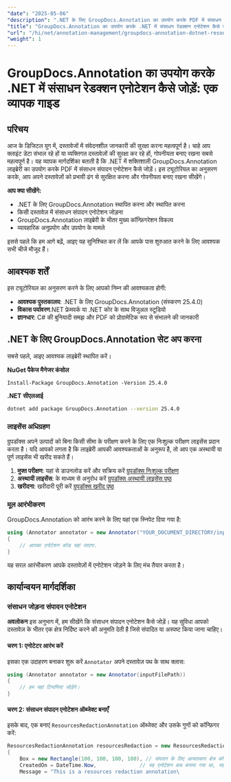 ```yaml
---
"date": "2025-05-06"
"description": ".NET के लिए GroupDocs.Annotation का उपयोग करके PDF में संसाधन रेडक्शन एनोटेशन जोड़ने का तरीका जानें। इस विस्तृत गाइड के साथ संवेदनशील जानकारी की सुरक्षा करें और दस्तावेज़ सुरक्षा बढ़ाएँ।"
"title": "GroupDocs.Annotation का उपयोग करके .NET में संसाधन रेडक्शन एनोटेशन कैसे जोड़ें एक व्यापक गाइड"
"url": "/hi/net/annotation-management/groupdocs-annotation-dotnet-resource-redaction/"
"weight": 1
---
```


# GroupDocs.Annotation का उपयोग करके .NET में संसाधन रेडक्शन एनोटेशन कैसे जोड़ें: एक व्यापक गाइड

## परिचय

आज के डिजिटल युग में, दस्तावेजों में संवेदनशील जानकारी की सुरक्षा करना महत्वपूर्ण है। चाहे आप क्लाइंट डेटा संभाल रहे हों या व्यक्तिगत दस्तावेज़ों की सुरक्षा कर रहे हों, गोपनीयता बनाए रखना सबसे महत्वपूर्ण है। यह व्यापक मार्गदर्शिका बताती है कि .NET में शक्तिशाली GroupDocs.Annotation लाइब्रेरी का उपयोग करके PDF में संसाधन संपादन एनोटेशन कैसे जोड़ें। इस ट्यूटोरियल का अनुसरण करके, आप अपने दस्तावेज़ों को प्रभावी ढंग से सुरक्षित करना और गोपनीयता बनाए रखना सीखेंगे।

**आप क्या सीखेंगे:**
- .NET के लिए GroupDocs.Annotation स्थापित करना और स्थापित करना
- किसी दस्तावेज़ में संसाधन संपादन एनोटेशन जोड़ना
- GroupDocs.Annotation लाइब्रेरी के भीतर मुख्य कॉन्फ़िगरेशन विकल्प
- व्यावहारिक अनुप्रयोग और उपयोग के मामले

इससे पहले कि हम आगे बढ़ें, आइए यह सुनिश्चित कर लें कि आपके पास शुरुआत करने के लिए आवश्यक सभी चीजें मौजूद हैं।

## आवश्यक शर्तें

इस ट्यूटोरियल का अनुसरण करने के लिए आपको निम्न की आवश्यकता होगी:

- **आवश्यक पुस्तकालय**: .NET के लिए GroupDocs.Annotation (संस्करण 25.4.0)
- **विकास पर्यावरण**.NET फ्रेमवर्क या .NET कोर के साथ विजुअल स्टूडियो
- **ज्ञानधार**: C# की बुनियादी समझ और PDF को प्रोग्रामेटिक रूप से संभालने की जानकारी

## .NET के लिए GroupDocs.Annotation सेट अप करना

सबसे पहले, आइए आवश्यक लाइब्रेरी स्थापित करें।

**NuGet पैकेज मैनेजर कंसोल**
```shell
Install-Package GroupDocs.Annotation -Version 25.4.0
```

**\.NET सीएलआई**
```bash
dotnet add package GroupDocs.Annotation --version 25.4.0
```

### लाइसेंस अधिग्रहण

ग्रुपडॉक्स अपने उत्पादों को बिना किसी सीमा के परीक्षण करने के लिए एक निःशुल्क परीक्षण लाइसेंस प्रदान करता है। यदि आपको लगता है कि लाइब्रेरी आपकी आवश्यकताओं के अनुरूप है, तो आप एक अस्थायी या पूर्ण लाइसेंस भी खरीद सकते हैं।

1. **मुफ्त परीक्षण**: यहां से डाउनलोड करें और सक्रिय करें [ग्रुपडॉक्स निःशुल्क परीक्षण](https://releases.groupdocs.com/annotation/net/)
2. **अस्थायी लाइसेंस**: के माध्यम से अनुरोध करें [ग्रुपडॉक्स अस्थायी लाइसेंस पृष्ठ](https://purchase.groupdocs.com/temporary-license/)
3. **खरीदना**: खरीदारी पूरी करें [ग्रुपडॉक्स खरीद पृष्ठ](https://purchase.groupdocs.com/buy)

### मूल आरंभीकरण

GroupDocs.Annotation को आरंभ करने के लिए यहां एक स्निपेट दिया गया है:

```csharp
using (Annotator annotator = new Annotator("YOUR_DOCUMENT_DIRECTORY/input.pdf"))
{
    // आपका एनोटेशन कोड यहां जाएगा.
}
```

यह सरल आरंभीकरण आपके दस्तावेज़ों में एनोटेशन जोड़ने के लिए मंच तैयार करता है।

## कार्यान्वयन मार्गदर्शिका

### संसाधन जोड़ना संपादन एनोटेशन

**अवलोकन**
इस अनुभाग में, हम सीखेंगे कि संसाधन संपादन एनोटेशन कैसे जोड़ें। यह सुविधा आपको दस्तावेज़ के भीतर एक क्षेत्र निर्दिष्ट करने की अनुमति देती है जिसे संपादित या अस्पष्ट किया जाना चाहिए।

#### चरण 1: एनोटेटर आरंभ करें
इसका एक उदाहरण बनाकर शुरू करें `Annotator` अपने दस्तावेज़ पथ के साथ क्लास:

```csharp
using (Annotator annotator = new Annotator(inputFilePath))
{
    // हम यहां टिप्पणियां जोड़ेंगे।
}
```

#### चरण 2: संसाधन संपादन एनोटेशन ऑब्जेक्ट बनाएँ
इसके बाद, एक बनाएं `ResourcesRedactionAnnotation` ऑब्जेक्ट और उसके गुणों को कॉन्फ़िगर करें:

```csharp
ResourcesRedactionAnnotation resourcesRedaction = new ResourcesRedactionAnnotation
{
    Box = new Rectangle(100, 100, 100, 100), // संपादन के लिए आयताकार क्षेत्र को परिभाषित करता है
    CreatedOn = DateTime.Now,              // यह एनोटेशन कब बनाया गया था, यह सेट करता है
    Message = "This is a resources redaction annotation\